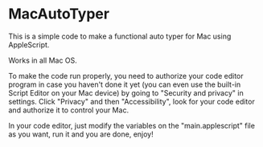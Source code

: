 # MacAutoTyper
This is a simple code to make a functional auto typer for Mac using AppleScript.

Works in all Mac OS.

To make the code run properly, you need to authorize your code editor program in case you haven't done it yet (you can even use the built-in Script Editor on your Mac device) by going to "Security and privacy" in settings. Click "Privacy" and then "Accessibility", look for your code editor and authorize it to control your Mac.

In your code editor, just modify the variables on the "main.applescript" file as you want, run it and you are done, enjoy!
